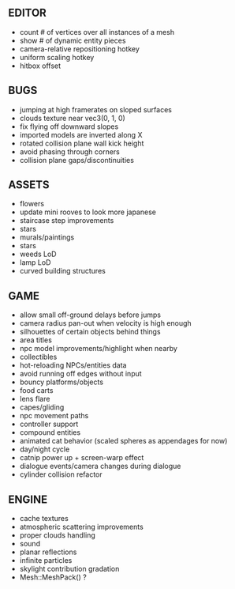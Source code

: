 EDITOR
------
* count # of vertices over all instances of a mesh
* show # of dynamic entity pieces
* camera-relative repositioning hotkey
* uniform scaling hotkey
* hitbox offset

BUGS
----
* jumping at high framerates on sloped surfaces
* clouds texture near vec3(0, 1, 0)
* fix flying off downward slopes
* imported models are inverted along X
* rotated collision plane wall kick height
* avoid phasing through corners
* collision plane gaps/discontinuities

ASSETS
------
* flowers
* update mini rooves to look more japanese
* staircase step improvements
* stars
* murals/paintings
* stars
* weeds LoD
* lamp LoD
* curved building structures

GAME
----
* allow small off-ground delays before jumps
* camera radius pan-out when velocity is high enough
* silhouettes of certain objects behind things
* area titles
* npc model improvements/highlight when nearby
* collectibles
* hot-reloading NPCs/entities data
* avoid running off edges without input
* bouncy platforms/objects
* food carts
* lens flare
* capes/gliding
* npc movement paths
* controller support
* compound entities
* animated cat behavior (scaled spheres as appendages for now)
* day/night cycle
* catnip power up + screen-warp effect
* dialogue events/camera changes during dialogue
* cylinder collision refactor

ENGINE
------
* cache textures
* atmospheric scattering improvements
* proper clouds handling
* sound
* planar reflections
* infinite particles
* skylight contribution gradation
* Mesh::MeshPack() ?